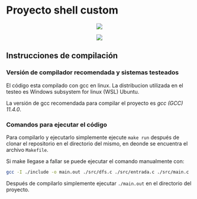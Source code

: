 # Proyecto shell custom


<p align="center">
  <a href="https://skillicons.dev">
    <img src="https://skillicons.dev/icons?i=git,github,vscode,linux&perline=12" />
  </a>
</p>
<p align="center">
  <a href="https://skillicons.dev">
    <img src="https://skillicons.dev/icons?i=c&perline=12" />
  </a>
</p>


## Instrucciones de compilación

### Versión de compilador recomendada y sistemas testeados
El código esta compilado con gcc en linux. La distribucion utilizada en el testeo es Windows subsystem for linux (WSL) Ubuntu.

La versión de gcc recomendada para compilar el proyecto es *gcc (GCC) 11.4.0*.

### Comandos para ejecutar el código 
Para compilarlo y ejecutarlo simplemente ejecute ```make run``` después de clonar el repositorio en el directorio del mismo, en deonde se encuentra el archivo ```Makefile```.

Si make llegase a fallar se puede ejecutar el comando manualmente con:

```sh
gcc -I ./include -o main.out ./src/dfs.c ./src/entrada.c ./src/main.c ./src/memoria.c ./src/pila.c
```


Después de compilarlo simplemente ejecutar ```./main.out``` en el directorio del proyecto.